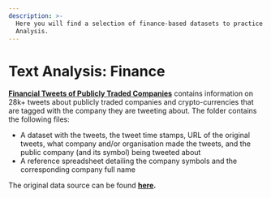 ```yaml
---
description: >-
  Here you will find a selection of finance-based datasets to practice Text
  Analysis.
---
```


# Text Analysis: Finance

[**Financial Tweets of Publicly Traded Companies**](https://github.com/MaurissaCM/Decoded-DA-Datastore/raw/master/data/financial-tweets.zip) contains information on 28k+ tweets about publicly traded companies and crypto-currencies that are tagged with the company they are tweeting about. The folder contains the following files: 

* A dataset with the tweets, the tweet time stamps, URL of the original tweets, what company and/or organisation made the tweets, and the public company \(and its symbol\) being tweeted about
* A reference spreadsheet detailing the company symbols and the corresponding company full name 

The original data source can be found [**here**](https://www.kaggle.com/davidwallach/financial-tweets)**.**

